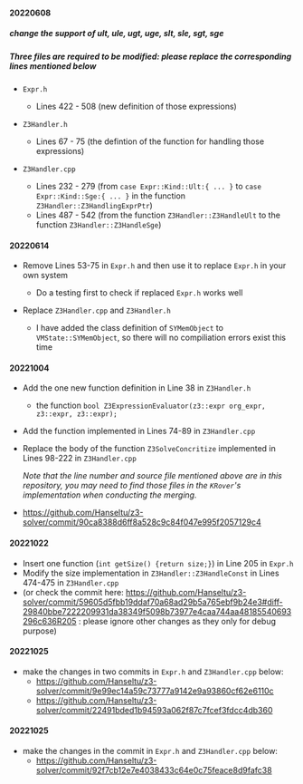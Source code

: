 #### 20220608


##### change the support of ult, ule, ugt, uge, slt, sle, sgt, sge

##### Three files are required to be modified: please replace the corresponding lines mentioned below

* `Expr.h`
    * Lines 422 - 508 (new definition of those expressions)

* `Z3Handler.h`
    * Lines 67 - 75 (the defintion of the function for handling those expressions)

* `Z3Handler.cpp`
    * Lines 232 - 279 (from `case Expr::Kind::Ult:{ ... }` to `case Expr::Kind::Sge:{ ... }` in the function `Z3Handler::Z3HandlingExprPtr`)
    * Lines 487 - 542 (from the function `Z3Handler::Z3HandleUlt` to the function `Z3Handler::Z3HandleSge`)


#### 20220614

* Remove Lines 53-75 in `Expr.h` and then use it to replace `Expr.h` in your own system

    * Do a testing first to check if replaced `Expr.h` works well


* Replace `Z3Handler.cpp` and `Z3Handler.h`

    * I have added the class definition of `SYMemObject` to `VMState::SYMemObject`, so there will no compiliation errors exist this time


#### 20221004

* Add the one new function definition in Line 38 in `Z3Handler.h`
   * the function `bool Z3ExpressionEvaluator(z3::expr org_expr, z3::expr, z3::expr);`

* Add the function implemented in Lines 74-89 in `Z3Handler.cpp`

* Replace the body of the function `Z3SolveConcritize` implemented in Lines 98-222 in `Z3Handler.cpp`

   *Note that the line number and source file mentioned above are in this repository, you may need to find those files in the `KRover`'s implementation when conducting the merging.*
* https://github.com/Hanseltu/z3-solver/commit/90ca8388d6ff8a528c9c84f047e995f2057129c4


#### 20221022

* Insert one function (`int getSize() {return size;}`) in Line 205 in `Expr.h`
* Modify the size implementation in `Z3Handler::Z3HandleConst` in Lines 474-475 in `Z3Handler.cpp`
* (or check the commit here: https://github.com/Hanseltu/z3-solver/commit/59605d5fbb19ddaf70a68ad29b5a765ebf9b24e3#diff-29840bbe7222209931da38349f5098b73977e4caa744aa48185540693296c636R205 : please ignore other changes as they only for debug purpose)

#### 20221025

* make the changes in two commits in `Expr.h` and `Z3Handler.cpp` below:
   * https://github.com/Hanseltu/z3-solver/commit/9e99ec14a59c73777a9142e9a93860cf62e6110c
   * https://github.com/Hanseltu/z3-solver/commit/22491bded1b94593a062f87c7fcef3fdcc4db360

#### 20221025
* make the changes in the commit in `Expr.h` and `Z3Handler.cpp` below:
   * https://github.com/Hanseltu/z3-solver/commit/92f7cb12e7e4038433c64e0c75feace8d9fafc38
